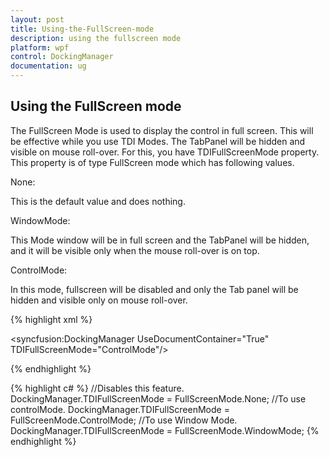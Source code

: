 ```yaml
---
layout: post
title: Using-the-FullScreen-mode
description: using the fullscreen mode
platform: wpf
control: DockingManager
documentation: ug
---
```


## Using the FullScreen mode

The FullScreen Mode is used to display the control in full screen. This will be effective while you use TDI Modes. The TabPanel will be hidden and visible on mouse roll-over. For this, you have TDIFullScreenMode property. This property is of type FullScreen mode which has following values.

None:

This is the default value and does nothing.

WindowMode:

This Mode window will be in full screen and the TabPanel will be hidden, and it will be visible only when the mouse roll-over is on top.

ControlMode:

In this mode, fullscreen will be disabled and only the Tab panel will be hidden and visible only on mouse roll-over.


{% highlight xml %}
<!-- To use Control Mode-->
<syncfusion:DockingManager UseDocumentContainer="True" TDIFullScreenMode="ControlMode"/>
<!-- None disables this feature--><syncfusion:DockingManager UseDocumentContainer="True" TDIFullScreenMode="None"/>
<!-- To use Window Mode--><syncfusion:DockingManager UseDocumentContainer="True" TDIFullScreenMode="WindowMode"/>
{% endhighlight %}

{% highlight c# %}
//Disables this feature.
DockingManager.TDIFullScreenMode = FullScreenMode.None;
//To use controlMode.
DockingManager.TDIFullScreenMode = FullScreenMode.ControlMode;
//To use Window Mode.
DockingManager.TDIFullScreenMode = FullScreenMode.WindowMode;
{% endhighlight %}


